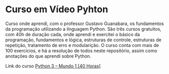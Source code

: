 <h1>Curso em Vídeo Pyhton</h1>
Curso onde aprendi, com o professor Gustavo Guanabara, os fundamentos da programação utilizando a línguagem Python. São três cursos gratuitos, com 40h de duração cada, onde aprendi e exercitei o básico da programação, fundamentos e lógica, estruturas de controle, estruturas de repetição, tratamento de erro e modularição. O curso conta com mais de 100 exercícios, e há a resolução de todos neste repositório, assim como anotações do que aprendi sobre Python.

<tittle>Link do curso</tittle>
<a href="https://www.cursoemvideo.com/curso/python-3-mundo-1/"> Python 3 – Mundo 1 [40 Horas] </a>
